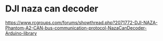 # DJI naza can decoder 

https://www.rcgroups.com/forums/showthread.php?2071772-DJI-NAZA-Phantom-A2-CAN-bus-communication-protocol-NazaCanDecoder-Arduino-library
